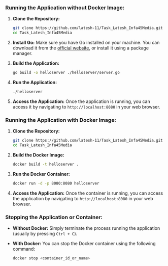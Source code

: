 ### Running the Application without Docker Image:

1. **Clone the Repository:**
   ```bash
   git clone https://github.com/latesh-11/Task_Latesh_Infa45Media.git
   cd Task_Latesh_Infa45Media
   ```

2. **Install Go:**
   Make sure you have Go installed on your machine. You can download it from the [official website](https://golang.org/dl/), or install it using a package manager.

3. **Build the Application:**
   ```bash
   go build -o helloserver ./helloserver/server.go
   ```

4. **Run the Application:**
   ```bash
   ./helloserver
   ```

5. **Access the Application:**
   Once the application is running, you can access it by navigating to `http://localhost:8080` in your web browser.

### Running the Application with Docker Image:

1. **Clone the Repository:**
   ```bash
   git clone https://github.com/latesh-11/Task_Latesh_Infa45Media.git
   cd Task_Latesh_Infa45Media
   ```

2. **Build the Docker Image:**
   ```bash
   docker build -t helloserver .
   ```

3. **Run the Docker Container:**
   ```bash
   docker run -d -p 8080:8080 helloserver
   ```

4. **Access the Application:**
   Once the container is running, you can access the application by navigating to `http://localhost:8080` in your web browser.

### Stopping the Application or Container:

- **Without Docker:**
  Simply terminate the process running the application (usually by pressing `Ctrl + C`).

- **With Docker:**
  You can stop the Docker container using the following command:
  ```bash
  docker stop <container_id_or_name>
  ```

